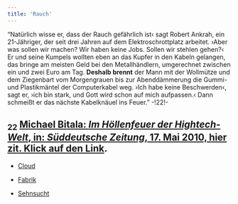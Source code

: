 ```yaml
---
title: 'Rauch'
---
```


“Natürlich wisse er, dass der Rauch gefährlich ist‹ sagt Robert Ankrah, ein 21-Jähriger, der seit drei Jahren auf dem Elektroschrottplatz arbeitet. ›Aber was sollen wir machen? Wir haben keine Jobs. Sollen wir stehlen gehen?‹ Er und seine Kumpels wollten eben an das Kupfer in den Kabeln gelangen, das bringe am meisten Geld bei den Metallhändlern, umgerechnet zwischen ein und zwei Euro am Tag. **Deshalb brennt** der Mann mit der Wollmütze und dem Ziegenbart vom Morgengrauen bis zur Abenddämmerung die Gummi- und Plastikmäntel der Computerkabel weg. ›Ich habe keine Beschwerden‹, sagt er, ›ich bin stark, und Gott wird schon auf mich aufpassen.‹ Dann schmeißt er das nächste Kabelknäuel ins Feuer.” -!22!-
## <sub class="subscript">**22**</sub> [Michael Bitala: _Im Höllenfeuer der Hightech-Welt_, in: _Süddeutsche Zeitung_, 17. Mai 2010, hier zit. Klick auf den Link](https://www.sueddeutsche.de/wissen/ghana-im-hoellenfeuer-der-hightech-welt-1.689901?print=true).

* [Cloud](Clouds_de)

* [Fabrik](The%20Factory_de)

* [Sehnsucht](Longing_de)
